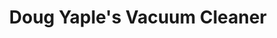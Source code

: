 ---
title: "Doug Yaple's Vacuum Cleaner"
url: /erie/doug-yaples-vacuum-cleaner/
shop: vacuum cleaner
---
